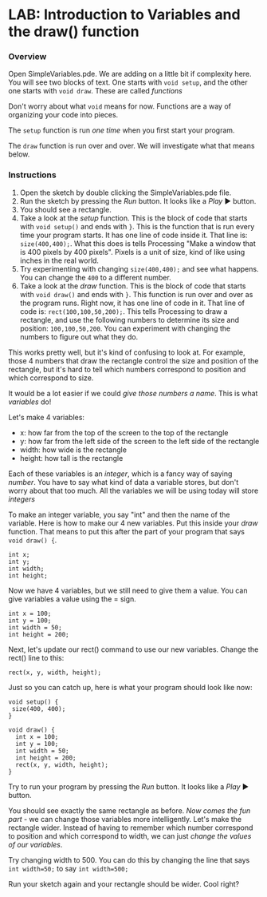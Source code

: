 # LAB: Introduction to Variables and the draw() function

### Overview

Open SimpleVariables.pde.  We are adding on a little bit if complexity
here.  You will see two blocks of text.  One starts with `void setup`, and
the other one starts with `void draw`.  These are called *functions*

Don't worry about what `void` means for now.  Functions are a way of
organizing your code into pieces.

The `setup` function is run *one time* when you first start your
program.

The `draw` function is run over and over.  We will investigate what that
means below.

### Instructions

1. Open the sketch by double clicking the SimpleVariables.pde file.
2. Run the sketch by pressing the *Run* button. It looks like a *Play* ▶ button.
3. You should see a rectangle.
4. Take a look at the *setup* function.  This is the block of code that
starts with `void setup()` and ends with `}`.  This is the function that
is run every time your program starts.  It has one line of code inside
it.  That line is: `size(400,400);`.  What this does is tells Processing
"Make a window that is 400 pixels by 400 pixels".  Pixels is a unit of
size, kind of like using inches in the real world.
5. Try experimenting with changing `size(400,400);` and see what
happens.  You can change the `400` to a different number.
6. Take a look at the *draw* function.  This is the block of code that
starts with `void draw()` and ends with `}`.  This function is run over
and over as the program runs.  Right now, it has one line of code in it.
That line of code is: `rect(100,100,50,200);`.  This tells Processing to
draw a rectangle, and use the following numbers to determine its size
and position: `100,100,50,200`.  You can experiment with changing the
numbers to figure out what they do.

This works pretty well, but it's kind of confusing to look at.  For
example, those 4 numbers that draw the rectangle control the size and
position of the rectangle, but it's hard to tell which numbers
correspond to position and which correspond to size.

It would be a lot easier if we could *give those numbers a name*.  This
is what *variables* do!

Let's make 4 variables:

* x: how far from the top of the screen to the top of the rectangle
* y: how far from the left side of the screen to the left side of the
  rectangle
* width: how wide is the rectangle
* height: how tall is the rectangle

Each of these variables is an *integer*, which is a fancy way of saying
*number*.  You have to say what kind of data a variable stores, but
 don't worry about that too much.  All the variables we will be using
today will store *integers*

To make an integer variable, you say "int" and then the name of the
variable.  Here is how to make our 4 new variables.  Put this inside
your *draw* function.  That means to put this after the part of your
program that says `void draw() {`.

```processing
int x;
int y;
int width;
int height;
```

Now we have 4 variables, but we still need to give them a value. You 
can give variables a value using the = sign.

```processing
int x = 100;
int y = 100;
int width = 50;
int height = 200;
```

Next, let's update our rect() command to use our new variables.  Change
the rect() line to this:

```processing
rect(x, y, width, height);
```

Just so you can catch up, here is what your program should look like
now:

```processing
void setup() {
 size(400, 400);
}

void draw() {
  int x = 100;
  int y = 100;
  int width = 50;
  int height = 200;
  rect(x, y, width, height);
}
```

Try to run your program by pressing the *Run* button. It looks like a *Play* ▶ button.

You should see exactly the same rectangle as before.  *Now comes the fun
part* - we can change those variables more intelligently.  Let's make
the rectangle wider.  Instead of having to remember which number
correspond to position and which correspond to width, we can just *change
the values of our variables*.

Try changing width to 500.  You can do this by changing the line that
says `int width=50;` to say `int width=500;`

Run your sketch again and your rectangle should be wider.  Cool right?




